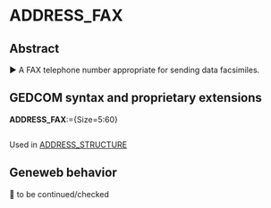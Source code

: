 ﻿# ADDRESS_FAX
## Abstract
&#x25B6; A FAX telephone number appropriate for sending data facsimiles.


## GEDCOM syntax and proprietary extensions

**ADDRESS_FAX**:={Size=5:60}
<pre>
</pre>
Used in <a href=Ged.ADDRESS_STRUCTURE.md>ADDRESS_STRUCTURE</a><br />


## Geneweb behavior



🚧 to be continued/checked

